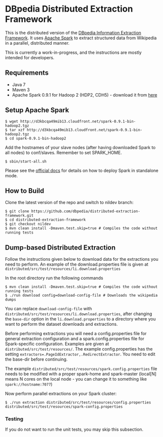 DBpedia Distributed Extraction Framework 
==================================

This is the distributed version of the [DBpedia Information Extraction Framework](https://github.com/dbpedia/extraction-framework/). It uses [Apache Spark](http://spark.apache.org) to extract structured data from Wikipedia in a parallel, distributed manner.

This is currently a work-in-progress, and the instructions are mostly intended for developers.

## Requirements
* Java 7
* Maven 3
* Apache Spark 0.9.1 for Hadoop 2 (HDP2, CDH5) - download it from [here](http://d3kbcqa49mib13.cloudfront.net/spark-0.9.1-bin-hadoop2.tgz)

## Setup Apache Spark

    $ wget http://d3kbcqa49mib13.cloudfront.net/spark-0.9.1-bin-hadoop2.tgz
    $ tar xzf http://d3kbcqa49mib13.cloudfront.net/spark-0.9.1-bin-hadoop2.tgz
    $ cd spark-0.9.1-bin-hadoop2

Add the hostnames of your slave nodes (after having downloaded Spark to all nodes) to conf/slaves. Remember to set SPARK_HOME. 

    $ sbin/start-all.sh
    
Please see the [official docs](http://spark.apache.org/docs/latest/spark-standalone.html) for details on how to deploy Spark in standalone mode.

## How to Build

Clone the latest version of the repo and switch to nildev branch:

    $ git clone https://github.com/dbpedia/distributed-extraction-framework.git
    $ cd distributed-extraction-framework
    $ git checkout nildev
    $ mvn clean install -Dmaven.test.skip=true # Compiles the code without running tests

## Dump-based Distributed Extraction

Follow the instructions given below to download data for the extractions you need to perform. An example of the download.properties file is given at `distributed/src/test/resources/li.download.properties`

In the root directory run the following commands

    $ mvn clean install -Dmaven.test.skip=true # Compiles the code without running tests
    $ ./run download config=download-config-file # Downloads the wikipedia dumps

You can replace `download-config-file` with `distributed/src/test/resources/li.download.properties`, after changing the `base-dir` option in the `li.download.properties` to a directory where you want to perform the dataset downloads and extractions.

Before performing extractions you will need a config.properties file for general extraction configuration and a spark.config.properties file for Spark-specific configuration. Examples are given at `distributed/src/test/resources/`. The example config.properties has the setting `extractors=.PageIdExtractor,.RedirectExtractor`. You need to edit the base-dir before continuing.

The example `distributed/src/test/resources/spark.config.properties` file needs to be modified with a proper spark-home and spark-master (local[N] means N cores on the local node - you can change it to something like `spark://hostname:7077`)

Now perform parallel extractions on your Spark cluster:

    $ ./run extraction distributed/src/test/resources/config.properties distributed/src/test/resources/spark-config.properties


### Testing
If you do not want to run the unit tests, you may skip this subsection.

